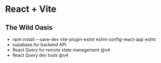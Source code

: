 # React + Vite

## The Wild Oasis

- npm install --save-dev vite-plugin-eslint eslint-config-react-app eslint
- supabase for backend API
- React Query for remote state management @v4
- React Query dev tools @v4
